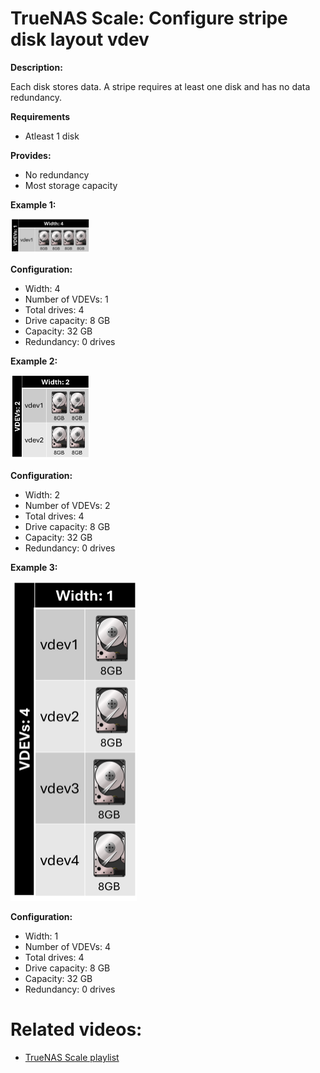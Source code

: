 # TrueNAS Scale: Configure stripe disk layout vdev

<b>Description:</b>

Each disk stores data. A stripe requires at least one disk and has no data redundancy.

<b>Requirements</b>

* Atleast 1 disk

<b>Provides:</b>

* No redundancy
* Most storage capacity

<b>Example 1:</b>

<img src="img/stripe_1vdev_4disk.png" width=25% height=25%>

<b>Configuration:</b>

* Width: 4
* Number of VDEVs: 1
* Total drives: 4
* Drive capacity: 8 GB
* Capacity: 32 GB
* Redundancy: 0 drives

<b>Example 2:</b>

<img src="img/stripe_2vdev_2disk.png" width=25% height=25%>

<b>Configuration:</b>

* Width: 2
* Number of VDEVs: 2
* Total drives: 4
* Drive capacity: 8 GB
* Capacity: 32 GB
* Redundancy: 0 drives

<b>Example 3:</b>

<img src="img/stripe_4vdev_4disk.png" width=40% height=40%>

<b>Configuration:</b>

* Width: 1
* Number of VDEVs: 4
* Total drives: 4
* Drive capacity: 8 GB
* Capacity: 32 GB
* Redundancy: 0 drives

# Related videos:

* [TrueNAS Scale playlist](https://www.youtube.com/playlist?list=PLVncjTDMNQ4RKprjwzLtGYUwVLZe6INiH)